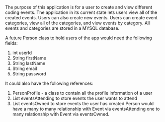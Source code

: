 The purpose of this application is for a user to create and view different coding events.
The application in its current state lets users view all of the created events. Users can also create new events. Users can create event categories, view all of the categories, and view events by category. All 
events and categories are stored in a MYSQL database.

A future Person class to hold users of the app would need the following fields: 
  1. int userId
  2. String firstName
  3. String lastName
  4. String email
  5. String password

It could also have the following references:
  1. PersonProfile - a class to contain all the profile information of a user
  2. List<Event> eventsAttending to store events the user wants to attend
  3. List<Event> eventsOwned to store events the user has created
Person would have a many to many relationship with Event via eventsAttending one to many relationship with Event via eventsOwned.
